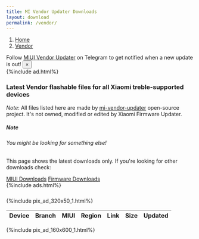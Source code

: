 ```yaml
---
title: MI Vendor Updater Downloads
layout: download
permalink: /vendor/
---
```

<nav aria-label="breadcrumb">
    <ol class="breadcrumb">
        <li class="breadcrumb-item"><a href="/">Home</a></li>
        <li class="breadcrumb-item active" aria-current="page"><a href="/vendor/">Vendor</a></li>
    </ol>
</nav>
<div class="alert alert-primary alert-dismissible fade show" role="alert">
    Follow <a href="https://t.me/MIUIVendorUpdater" class="alert-link">MIUI Vendor Updater</a> on Telegram to get
    notified when a new update is out!
    <button type="button" class="close" data-dismiss="alert" aria-label="Close">
        <span aria-hidden="true">&times;</span>
    </button>
</div>
{%include ad.html%}

### Latest Vendor flashable files for all Xiaomi treble-supported devices

*Note*: All files listed here are made by [mi-vendor-updater](https://github.com/TryHardDood/mi-vendor-updater)
open-source project. It's not owned, modified or edited by Xiaomi Firmware Updater.

<div class="card">
    <div class="card-body">
        <h5 class="card-title">Note</h5>
        <h6 class="card-subtitle mb-2 text-muted">You might be looking for something else!</h6>
        <p class="card-text">This page shows the latest downloads only.
            If you're looking for other downloads check:</p>
        <a href="/miui/" class="card-link">MIUI Downloads</a>
        <a href="/firmware/" class="card-link">Firmware Downloads</a>
    </div>
</div>
{%include ads.html%}
<div class="row justify-content-center">
    <div class="col-10">
        <div class="table-responsive-md" style="margin-top: 25px;">
            {%include pix_ad_320x50_1.html%}
            <table id="vendor" class="display dt-responsive nowrap compact table table-striped table-hover table-sm">
                <thead class="thead-dark">
                    <tr>
                        <th data-ref="device">Device</th>
                        <th data-ref="branch">Branch</th>
                        <th data-ref="miui">MIUI</th>
                        <th data-ref="region">Region</th>
                        <th data-ref="link">Link</th>
                        <th data-ref="size">Size</th>
                        <th data-ref="updated">Updated</th>
                    </tr>
                </thead>
                <script>loadLatestVendor()</script>
            </table>
        </div>
    </div>
    {%include pix_ad_160x600_1.html%}
</div>